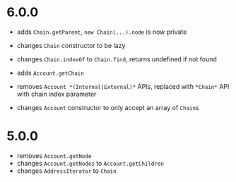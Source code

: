 # 6.0.0
* adds `Chain.getParent`, `new Chain(...).node` is now private
* changes `Chain` constructor to be lazy
* changes `Chain.indexOf` to `Chain.find`, returns undefined if not found

* adds `Account.getChain`
* removes `Account *(Internal|External)*` APIs, replaced with `*Chain*` API with chain index parameter
* changes `Account` constructor to only accept an array of `Chain`s

# 5.0.0
* removes `Account.getNode`
* changes `Account.getNodes` to `Account.getChildren`
* changes `AddressIterator` to `Chain`
